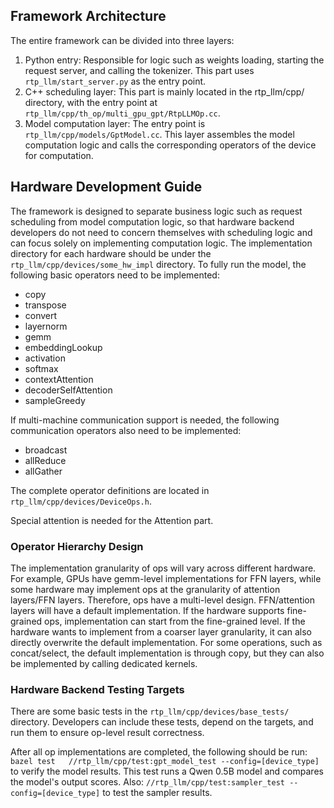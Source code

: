 ## Framework Architecture

The entire framework can be divided into three layers:
1. Python entry: Responsible for logic such as weights loading, starting the request server, and calling the tokenizer. This part uses `rtp_llm/start_server.py` as the entry point.
2. C++ scheduling layer: This part is mainly located in the rtp_llm/cpp/ directory, with the entry point at `rtp_llm/cpp/th_op/multi_gpu_gpt/RtpLLMOp.cc`.
3. Model computation layer: The entry point is `rtp_llm/cpp/models/GptModel.cc`. This layer assembles the model computation logic and calls the corresponding operators of the device for computation.

## Hardware Development Guide

The framework is designed to separate business logic such as request scheduling from model computation logic, so that hardware backend developers do not need to concern themselves with scheduling logic and can focus solely on implementing computation logic.
The implementation directory for each hardware should be under the `rtp_llm/cpp/devices/some_hw_impl` directory.
To fully run the model, the following basic operators need to be implemented:

 - copy
 - transpose
 - convert
 - layernorm
 - gemm
 - embeddingLookup
 - activation
 - softmax
 - contextAttention
 - decoderSelfAttention
 - sampleGreedy

If multi-machine communication support is needed, the following communication operators also need to be implemented:
 - broadcast
 - allReduce
 - allGather

The complete operator definitions are located in `rtp_llm/cpp/devices/DeviceOps.h`.

Special attention is needed for the Attention part.

### Operator Hierarchy Design

The implementation granularity of ops will vary across different hardware.
For example, GPUs have gemm-level implementations for FFN layers, while some hardware may implement ops at the granularity of attention layers/FFN layers.
Therefore, ops have a multi-level design. FFN/attention layers will have a default implementation. If the hardware supports fine-grained ops, implementation can start from the fine-grained level.
If the hardware wants to implement from a coarser layer granularity, it can also directly overwrite the default implementation.
For some operations, such as concat/select, the default implementation is through copy, but they can also be implemented by calling dedicated kernels.

### Hardware Backend Testing Targets

There are some basic tests in the `rtp_llm/cpp/devices/base_tests/` directory. Developers can include these tests, depend on the targets, and run them to ensure op-level result correctness.

After all op implementations are completed, the following should be run:
`bazel test   //rtp_llm/cpp/test:gpt_model_test --config=[device_type]`
to verify the model results. This test runs a Qwen 0.5B model and compares the model's output scores. Also:
`//rtp_llm/cpp/test:sampler_test --config=[device_type]`
to test the sampler results.